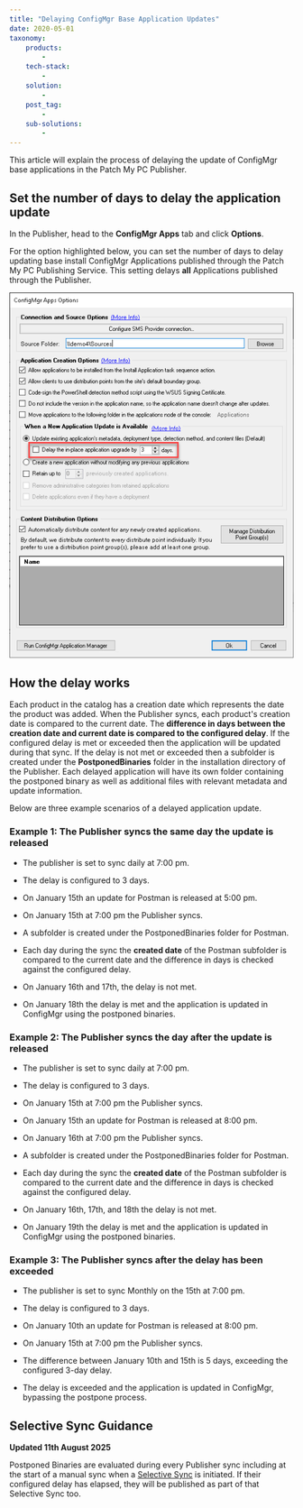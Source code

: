 ```yaml
---
title: "Delaying ConfigMgr Base Application Updates"
date: 2020-05-01
taxonomy:
    products:
        - 
    tech-stack:
        - 
    solution:
        - 
    post_tag:
        - 
    sub-solutions:
        - 
---
```


This article will explain the process of delaying the update of ConfigMgr base applications in the Patch My PC Publisher. 

## Set the number of days to delay the application update

In the Publisher, head to the **ConfigMgr Apps** tab and click **Options**.

For the option highlighted below, you can set the number of days to delay updating base install ConfigMgr Applications published through the Patch My PC Publishing Service. This setting delays **all** Applications published through the Publisher.

![](../../_images/DelayUpdate3_1-2.png)

## How the delay works

Each product in the catalog has a creation date which represents the date the product was added. When the Publisher syncs, each product's creation date is compared to the current date. The **difference in days between the creation date and current date is compared to the configured delay**. If the configured delay is met or exceeded then the application will be updated during that sync. If the delay is not met or exceeded then a subfolder is created under the **PostponedBinaries** folder in the installation directory of the Publisher. Each delayed application will have its own folder containing the postponed binary as well as additional files with relevant metadata and update information. 

Below are three example scenarios of a delayed application update.

### Example 1: The Publisher syncs the same day the update is released

- The publisher is set to sync daily at 7:00 pm.

- The delay is configured to 3 days.

- On January 15th an update for Postman is released at 5:00 pm.

- On January 15th at 7:00 pm the Publisher syncs.

- A subfolder is created under the PostponedBinaries folder for Postman.

- Each day during the sync the **created date** of the Postman subfolder is compared to the current date and the difference in days is checked against the configured delay.

- On January 16th and 17th, the delay is not met.

- On January 18th the delay is met and the application is updated in ConfigMgr using the postponed binaries.

### Example 2: The Publisher syncs the day after the update is released

- The publisher is set to sync daily at 7:00 pm.

- The delay is configured to 3 days.

- On January 15th at 7:00 pm the Publisher syncs.

- On January 15th an update for Postman is released at 8:00 pm.

- On January 16th at 7:00 pm the Publisher syncs.

- A subfolder is created under the PostponedBinaries folder for Postman.

- Each day during the sync the **created date** of the Postman subfolder is compared to the current date and the difference in days is checked against the configured delay.

- On January 16th, 17th, and 18th the delay is not met.

- On January 19th the delay is met and the application is updated in ConfigMgr using the postponed binaries.

### Example 3: The Publisher syncs after the delay has been exceeded

- The publisher is set to sync Monthly on the 15th at 7:00 pm.

- The delay is configured to 3 days.

- On January 10th an update for Postman is released at 8:00 pm.

- On January 15th at 7:00 pm the Publisher syncs.

- The difference between January 10th and 15th is 5 days, exceeding the configured 3-day delay.

- The delay is exceeded and the application is updated in ConfigMgr, bypassing the postpone process.

## **Selective Sync Guidance**

**Updated 11th August 2025**

Postponed Binaries are evaluated during every Publisher sync including at the start of a manual sync when a [Selective Sync](https://patchmypc.com/kb/right-click-options-available-updates/#publish-this-product-during-the-next-manual-sync-selective-sync) is initiated. If their configured delay has elapsed, they will be published as part of that Selective Sync too.
